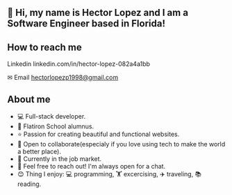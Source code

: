 ## 👋 Hi, my name is Hector Lopez and I am a Software Engineer based in Florida!
## How to reach me

Linkedin
linkedin.com/in/hector-lopez-082a4a1bb

✉ Email
hectorlopezp1998@gmail.com

## About me
- 💻 Full-stack developer.
- 🏫 Flatiron School alumnus.
- ⭐ Passion for creating beautiful and functional websites.
- 🤝 Open to collaborate(especialy if you love using tech to make the world a better place).
- 💼 Currently in the job market.
- 💬 Feel free to reach out! I'm always open for a chat.
- 😊 Thing I enjoy: 💻 programming, 🏋️ excercising, ✈️ traveling, 📚 reading.
